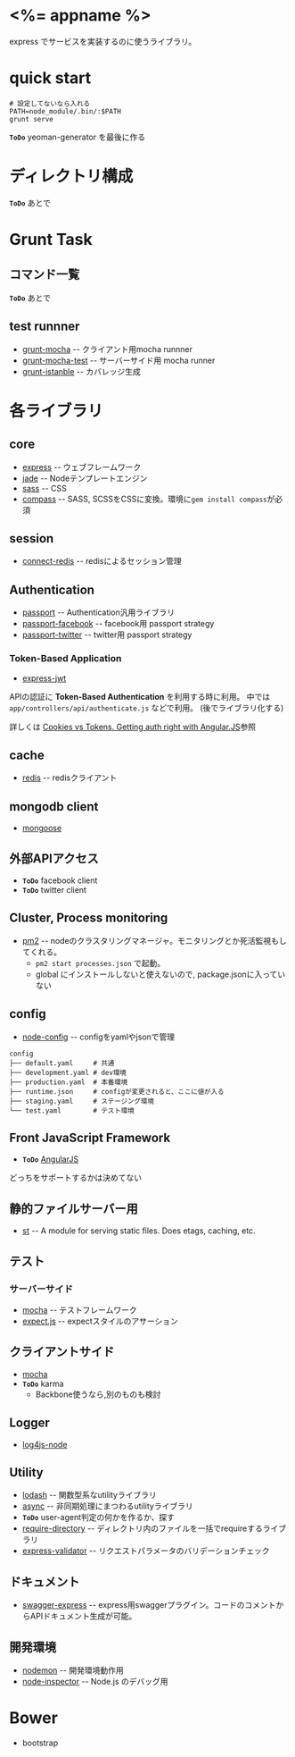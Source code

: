 # <%= appname %>

express でサービスを実装するのに使うライブラリ。

# quick start

```
# 設定してないなら入れる
PATH=node_module/.bin/:$PATH
grunt serve
```

**`ToDo`** yeoman-generator を最後に作る

# ディレクトリ構成

**`ToDo`** あとで

# Grunt Task

## コマンド一覧

**`ToDo`** あとで

## test runnner

* [grunt-mocha](https://github.com/kmiyashiro/grunt-mocha) -- クライアント用mocha runnner
* [grunt-mocha-test](https://github.com/pghalliday/grunt-mocha-test) -- サーバーサイド用 mocha runner
* [grunt-istanble](https://github.com/taichi/grunt-istanbul) -- カバレッジ生成

# 各ライブラリ

## core

* [express](http://expressjs.com/) -- ウェブフレームワーク
* [jade](http://jade-lang.com/) -- Nodeテンプレートエンジン
* [sass](http://sass-lang.com/) -- CSS
* [compass](http://compass-style.org/) -- SASS, SCSSをCSSに変換。環境に`gem install compass`が必須

## session

* [connect-redis](https://github.com/visionmedia/connect-redis) -- redisによるセッション管理

## Authentication

* [passport](http://passportjs.org/) -- Authentication汎用ライブラリ
* [passport-facebook](https://github.com/jaredhanson/passport-facebook) -- facebook用 passport strategy
* [passport-twitter](https://github.com/jaredhanson/passport-twitter) -- twitter用 passport strategy

### Token-Based Application

* [express-jwt](https://github.com/auth0/express-jwt)

APIの認証に **Token-Based Authentication** を利用する時に利用。
中では `app/controllers/api/authenticate.js` などで利用。
(後でライブラリ化する)

詳しくは [Cookies vs Tokens. Getting auth right with Angular.JS](https://auth0.com/blog/2014/01/07/angularjs-authentication-with-cookies-vs-token/)参照

## cache

* [redis](https://github.com/mranney/node_redis) -- redisクライアント

## mongodb client

* [mongoose]()

## 外部APIアクセス

* **`ToDo`** facebook client
* **`ToDo`** twitter client

## Cluster, Process monitoring

* [pm2](http://signup.pm2.io/) -- nodeのクラスタリングマネージャ。モニタリングとか死活監視もしてくれる。
    *  `pm2 start processes.json` で起動。
    * global にインストールしないと使えないので, package.jsonに入っていない

## config

* [node-config](https://github.com/lorenwest/node-config) -- configをyamlやjsonで管理

```
config
├── default.yaml     # 共通
├── development.yaml # dev環境
├── production.yaml  # 本番環境
├── runtime.json     # configが変更されると、ここに値が入る
├── staging.yaml     # ステージング環境
└── test.yaml        # テスト環境
```

## Front JavaScript Framework

* **`ToDo`** [AngularJS](https://angularjs.org/)

どっちをサポートするかは決めてない
 
## 静的ファイルサーバー用

* [st](https://github.com/isaacs/st) -- A module for serving static files. Does etags, caching, etc.

## テスト

### サーバーサイド

* [mocha](http://visionmedia.github.io/mocha/) -- テストフレームワーク
* [expect.js](https://github.com/LearnBoost/expect.js) -- expectスタイルのアサーション

## クライアントサイド

* [mocha](http://visionmedia.github.io/mocha/)
* **`ToDo`** karma
  * Backbone使うなら,別のものも検討

## Logger

* [log4js-node](https://github.com/nomiddlename/log4js-node)

## Utility

* [lodash](http://lodash.com/) -- 関数型系なutilityライブラリ
* [async](https://github.com/caolan/async) -- 非同期処理にまつわるutilityライブラリ
* **`ToDo`** user-agent判定の何かを作るか、探す
* [require-directory](https://github.com/troygoode/node-require-directory) -- ディレクトリ内のファイルを一括でrequireするライブラリ
* [express-validator](https://github.com/ctavan/express-validator) -- リクエストパラメータのバリデーションチェック

## ドキュメント

* [swagger-express](https://github.com/fliptoo/swagger-express) -- express用swaggerプラグイン。コードのコメントからAPIドキュメント生成が可能。

## 開発環境

* [nodemon](https://github.com/remy/nodemon) -- 開発環境動作用
* [node-inspector](https://github.com/node-inspector/node-inspector) -- Node.js のデバッグ用

# Bower

* bootstrap

